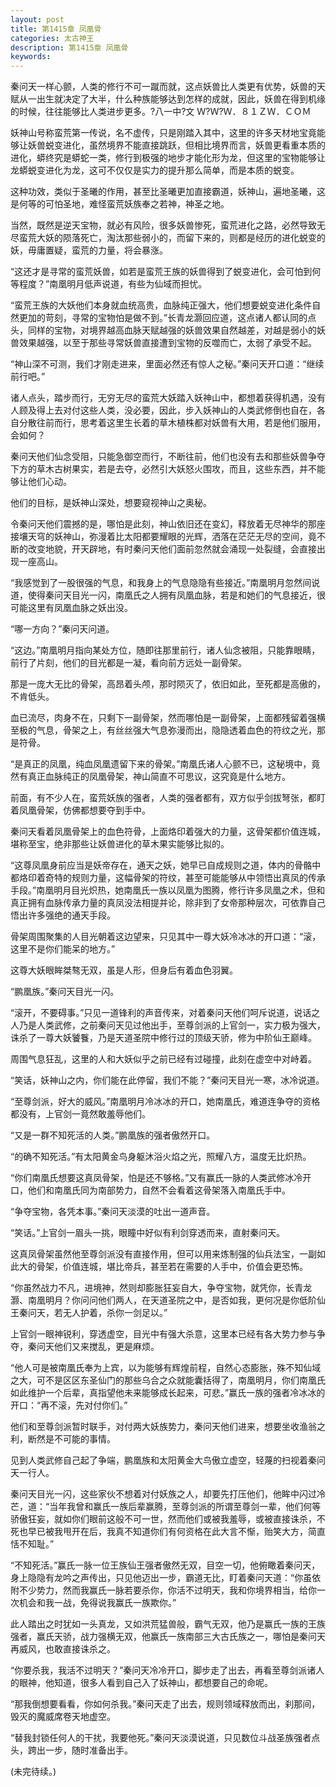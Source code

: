 ```yaml
---
layout: post
title: 第1415章 凤凰骨
categories: 太古神王
description: 第1415章 凤凰骨
keywords:
---
```


秦问天一样心颤，人类的修行不可一蹴而就，这点妖兽比人类更有优势，妖兽的天赋从一出生就决定了大半，什么种族能够达到怎样的成就，因此，妖兽在得到机缘的时候，往往能够比人类进步更多。?八一中?文 Ｗ?Ｗ?Ｗ．８１ＺＷ．ＣＯＭ

妖神山号称蛮荒第一传说，名不虚传，只是刚踏入其中，这里的许多天材地宝竟能够让妖兽蜕变进化，虽然境界不能直接跳跃，但相比境界而言，妖兽更看重本质的进化，蟒终究是蟒蛇一类，修行到极强的地步才能化形为龙，但这里的宝物能够让龙蟒蜕变进化为龙，这可不仅仅是实力的提升那么简单，而是本质的蜕变。

这种功效，类似于圣曦的作用，甚至比圣曦更加直接霸道，妖神山，遍地圣曦，这是何等的可怕圣地，难怪蛮荒妖族奉之若神，神圣之地。

当然，既然是逆天宝物，就必有风险，很多妖兽惨死，蛮荒进化之路，必然导致无尽蛮荒大妖的陨落死亡，淘汰那些弱小的，而留下来的，则都是经历的进化蜕变的妖，毋庸置疑，蛮荒的力量，将会暴涨。

“这还才是寻常的蛮荒妖兽，如若是蛮荒王族的妖兽得到了蜕变进化，会可怕到何等程度？”南凰明月低声说道，有些为仙域而担忧。

“蛮荒王族的大妖他们本身就血统高贵，血脉纯正强大，他们想要蜕变进化条件自然更加的苛刻，寻常的宝物怕是做不到。”长青龙灏回应道，这点诸人都认同的点头，同样的宝物，对境界越高血脉天赋越强的妖兽效果自然越差，对越是弱小的妖兽效果越强，以至于那些寻常妖兽直接遭到宝物的反噬而亡，太弱了承受不起。

“神山深不可测，我们才刚走进来，里面必然还有惊人之秘。”秦问天开口道：“继续前行吧。”

诸人点头，踏步而行，无穷无尽的蛮荒大妖踏入妖神山中，都想着获得机遇，没有人顾及得上去对付这些人类，没必要，因此，步入妖神山的人类武修倒也自在，各自分散往前而行，思考着这里生长着的草木植株都对妖兽有大用，若是他们服用，会如何？

秦问天他们仙念受阻，只能急御空而行，不断往前，他们也没有去和那些妖兽争夺下方的草木古树果实，若是去夺，必然引大妖怒火围攻，而且，这些东西，并不能够让他们心动。

他们的目标，是妖神山深处，想要窥视神山之奥秘。

令秦问天他们震撼的是，哪怕是此刻，神山依旧还在变幻，释放着无尽神华的那座接壤天穹的妖神山，弥漫着比太阳都要耀眼的光辉，洒落在茫茫无尽的空间，竟不断的改变地貌，开天辟地，有时秦问天他们面前忽然就会涌现一处裂缝，会直接出现一座高山。

“我感觉到了一股很强的气息，和我身上的气息隐隐有些接近。”南凰明月忽然间说道，使得秦问天目光一闪，南凰氏之人拥有凤凰血脉，若是和她们的气息接近，很可能这里有凤凰血脉之妖出没。

“哪一方向？”秦问天问道。

“这边。”南凰明月指向某处方位，随即往那里前行，诸人仙念被阻，只能靠眼睛，前行了片刻，他们的目光都是一凝，看向前方远处一副骨架。

那是一庞大无比的骨架，高昂着头颅，那时陨灭了，依旧如此，至死都是高傲的，不肯低头。

血已流尽，肉身不在，只剩下一副骨架，然而哪怕是一副骨架，上面都残留着强横至极的气息，骨架之上，有丝丝强大气息弥漫而出，隐隐透着血色的符纹之光，那是符骨。

“是真正的凤凰，纯血凤凰遗留下来的骨架。”南凰氏诸人心颤不已，这秘境中，竟然有真正血脉纯正的凤凰骨架，神山简直不可思议，这究竟是什么地方。

前面，有不少人在，蛮荒妖族的强者，人类的强者都有，双方似乎剑拔弩张，都盯着凤凰骨架，仿佛都想要夺到手中。

秦问天看着凤凰骨架上的血色符骨，上面烙印着强大的力量，这骨架都价值连城，堪称至宝，绝非那些让妖兽进化的草木果实能够比拟的。

“这尊凤凰身前应当是妖帝存在，通天之妖，她早已自成规则之道，体内的骨骼中都烙印着奇特的规则力量，这幅骨架的符纹，甚至可能能够从中领悟出真凤的传承手段。”南凰明月目光炽热，她南凰氏一族以凤凰为图腾，修行许多凤凰之术，但和真正拥有血脉传承力量的真凤没法相提并论，除非到了女帝那种层次，可依靠自己悟出许多强绝的通天手段。

骨架周围聚集的人目光朝着这边望来，只见其中一尊大妖冷冰冰的开口道：“滚，这里不是你们能呆的地方。”

这尊大妖眼眸桀骜无双，虽是人形，但身后有着血色羽翼。

“鹏凰族。”秦问天目光一闪。

“滚开，不要碍事。”只见一道锋利的声音传来，对着秦问天他们呵斥说道，说话之人乃是人类武修，之前秦问天见过他出手，至尊剑派的上官剑一，实力极为强大，诛杀了一尊大妖饕餮，乃是天道圣院中修行过的顶级天骄，修为中阶仙王巅峰。

周围气息狂乱，这里的人和大妖似乎之前已经有过碰撞，此刻在虚空中对峙着。

“笑话，妖神山之内，你们能在此停留，我们不能？”秦问天目光一寒，冰冷说道。

“至尊剑派，好大的威风。”南凰明月冷冰冰的开口，她南凰氏，难道连争夺的资格都没有，上官剑一竟然敢羞辱他们。

“又是一群不知死活的人类。”鹏凰族的强者傲然开口。

“的确不知死活。”有太阳黄金鸟身躯沐浴火焰之光，照耀八方，温度无比炽热。

“你们南凰氏想要这真凤骨架，怕是还不够格。”又有赢氏一脉的人类武修冰冷开口，他们和南凰氏同为南部势力，自然不会看着这骨架落入南凰氏手中。

“争夺宝物，各凭本事。”秦问天淡漠的吐出一道声音。

“笑话。”上官剑一眉头一挑，眼瞳中好似有利剑穿透而来，直射秦问天。

这真凤骨架虽然他至尊剑派没有直接作用，但可以用来炼制强的仙兵法宝，一副如此大的骨架，价值连城，堪比帝兵，甚至若在需要的人手中，价值会更恐怖。

“你虽然战力不凡，进境神，然则却膨胀狂妄自大，争夺宝物，就凭你，长青龙灏、南凰明月？你问问他们两人，在天道圣院之中，是否如我，更何况是你低阶仙王秦问天，若无人护着，杀你一剑足以。”

上官剑一眼神锐利，穿透虚空，目光中有强大杀意，这里本已经有各大势力参与争夺，秦问天他们又来搅乱，更是麻烦。

“他人可是被南凰氏奉为上宾，以为能够有辉煌前程，自然心态膨胀，殊不知仙域之大，可不是区区东圣仙门的那些乌合之众就能囊括得了，南凰明月，你们南凰氏如此维护一个后辈，真指望他未来能够成长起来，可悲。”赢氏一族的强者冷冰冰的开口：“再不滚，先对付你们。”

他们和至尊剑派暂时联手，对付两大妖族势力，秦问天他们进来，想要坐收渔翁之利，断然是不可能的事情。

见到人类武修自己起了争端，鹏凰族和太阳黄金大鸟傲立虚空，轻蔑的扫视着秦问天一行人。

秦问天目光一闪，这些家伙不想着对付妖族之人，却要先打压他们，他眸中闪过冷芒，道：“当年我曾和赢氏一族后辈赢腾，至尊剑派的所谓至尊剑一辈，他们何等骄傲狂妄，就如你们眼前这般不可一世，然而他们或被我羞辱，或被直接诛杀，不死也早已被我甩开在后，我真不知道你们有何资格在此大言不惭，贻笑大方，简直恬不知耻。”

“不知死活。”赢氏一脉一位王族仙王强者傲然无双，目空一切，他俯瞰着秦问天，身上隐隐有龙吟之声传出，只见他迈出一步，霸道无比，盯着秦问天道：“你虽依附不少势力，然而我赢氏一脉若要杀你，你活不过明天，我和你境界相当，给你一次机会和我一战，免得说我赢氏一族欺你。”

此人踏出之时犹如一头真龙，又如洪荒猛兽般，霸气无双，他乃是赢氏一族的王族强者，赢氏天骄，战力强横无双，他赢氏一族南部三大古氏族之一，哪怕是秦问天再威风，也敢直接诛杀之。

“你要杀我，我活不过明天？”秦问天冷冷开口，脚步走了出去，再看至尊剑派诸人的眼神，他知道，很多人看到自己入了妖神山，都想要自己的命呢。

“那我倒想要看看，你如何杀我。”秦问天走了出去，规则领域释放而出，刹那间，毁灭的魔威席卷天地虚空。

“替我封锁任何人的干扰，我要他死。”秦问天淡漠说道，只见数位斗战圣族强者点头，跨出一步，随时准备出手。

(未完待续。)
